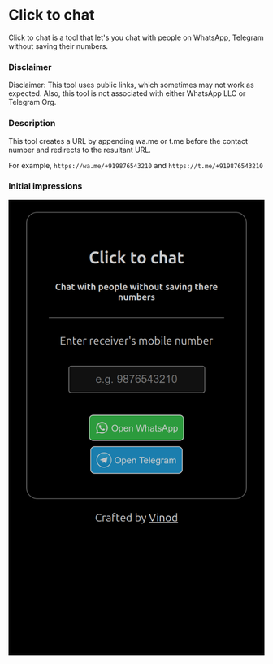 # Click to chat

Click to chat is a tool that let's you chat with people on WhatsApp, Telegram without saving their numbers.

### Disclaimer

Disclaimer: This tool uses public links, which sometimes may not work as expected. Also, this tool is not associated with either WhatsApp LLC or Telegram Org.

### Description

This tool creates a URL by appending wa.me or t.me before the contact number and redirects to the resultant URL. 

For example, `https://wa.me/+919876543210` and `https://t.me/+919876543210` 

### Initial impressions

![screenshot](/images/screenshot.png)